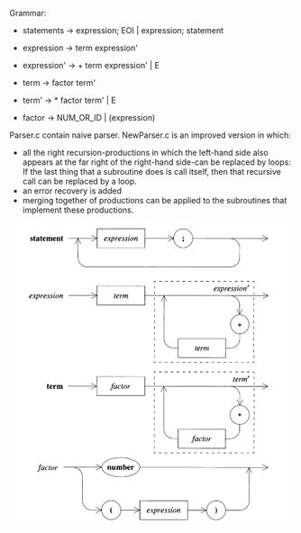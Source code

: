 Grammar:

- statements -> expression; EOI | expression; statement

- expression -> term expression'
- expression' -> + term expression' | E

- term -> factor term'
- term' -> * factor term' | E

- factor -> NUM_OR_ID | (expression)

Parser.c contain naive parser. NewParser.c is an improved version in which:
- all the right recursion-productions in which the left-hand side also appears at the far right of the right-hand side-can be replaced by loops: If the last thing that a subroutine does is call itself, then that recursive call can be replaced by a loop.
- an error recovery is added
- merging together of productions can be applied to the subroutines that implement these productions.

![alt text](image.png)
